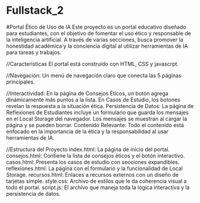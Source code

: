 # Fullstack_2
#Portal Ético de Uso de IA 
Este proyecto es un portal educativo diseñado para estudiantes, con el objetivo de fomentar el uso ético y responsable de la inteligencia artificial. A través de varias secciones, busca promover la honestidad académica y la conciencia digital al utilizar herramientas de IA para tareas y trabajos.

//Características
El portal está construido con HTML, CSS y javascrpt.

//Navegación: Un menú de navegación claro que conecta las 5 páginas principales.

//Interactividad:
En la página de Consejos Éticos, un botón agrega dinámicamente más puntos a la lista.
En Casos de Estudio, los botones revelan la respuesta a la situación ética.
Persistencia de Datos: La página de Reflexiones de Estudiantes incluye un formulario que guarda los mensajes en el Local Storage del navegador. Los mensajes se muestran al cargar la página y se pueden borrar.
Contenido Relevante: Todo el contenido está enfocado en la importancia de la ética y la responsabilidad al usar herramientas de IA.

//Estructura del Proyecto
index.html: La página de inicio del portal.
consejos.html: Contiene la lista de consejos éticos y el botón interactivo.
casos.html: Presenta los casos de estudio con secciones expandibles.
reflexiones.html: La página con el formulario y la funcionalidad de Local Storage.
recursos.html: Enlaces a recursos externos con un diseño de tarjetas simple.
style.css: Archivo de estilos que le da coherencia visual a todo el portal.
script.js: El archivo que maneja toda la lógica interactiva y la persistencia de datos.
